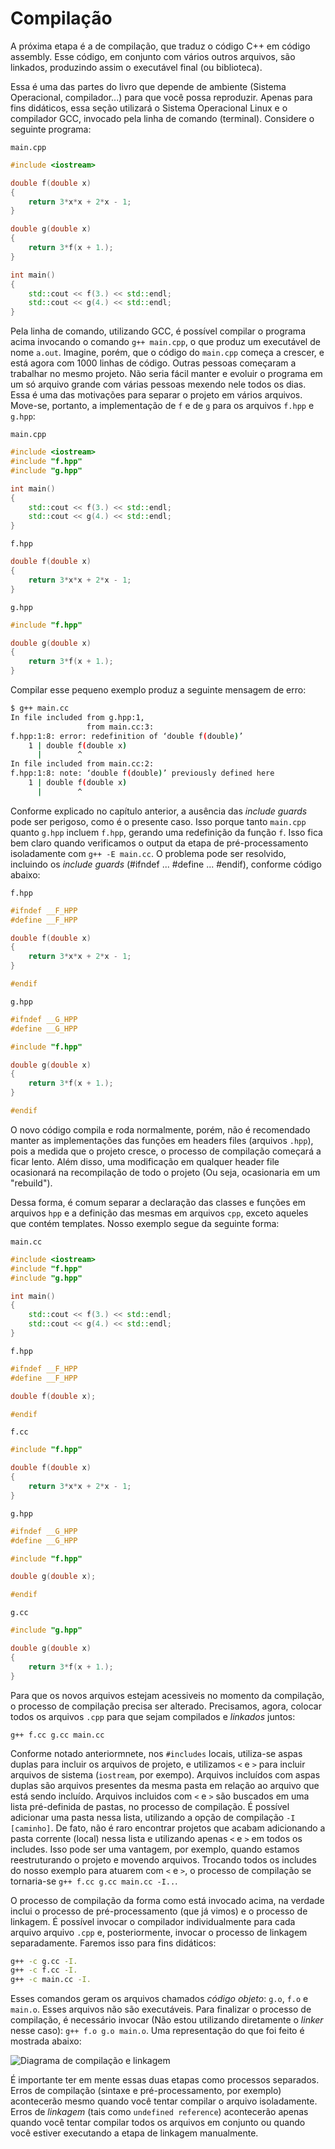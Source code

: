 Compilação
===

A próxima etapa é a de compilação, que traduz o código C++ em código assembly. Esse código, em conjunto com vários
outros arquivos, são linkados, produzindo assim o executável final (ou biblioteca).

Essa é uma das partes do livro que depende de ambiente (Sistema Operacional, compilador...) para que você possa
reproduzir. Apenas para fins didáticos, essa seção utilizará o Sistema Operacional Linux e o compilador GCC, invocado
pela linha de comando (terminal). Considere o seguinte programa:

`main.cpp`

```cpp
#include <iostream>

double f(double x)
{
    return 3*x*x + 2*x - 1;
}

double g(double x)
{
    return 3*f(x + 1.);
}

int main()
{
    std::cout << f(3.) << std::endl;
    std::cout << g(4.) << std::endl;
}
```

Pela linha de comando, utilizando GCC, é possível compilar o programa acima invocando o comando `g++ main.cpp`, o que
produz um executável de nome `a.out`. Imagine, porém, que o código do `main.cpp` começa a crescer, e está agora com 1000
linhas de código. Outras pessoas começaram a trabalhar no mesmo projeto. Não seria fácil manter e evoluir o programa
em um só arquivo grande com várias pessoas mexendo nele todos os dias.
Essa é uma das motivações para separar o projeto em vários arquivos. Move-se, portanto, a implementação de `f` e de `g`
para os arquivos `f.hpp` e `g.hpp`:

`main.cpp`

```cpp
#include <iostream>
#include "f.hpp"
#include "g.hpp"

int main()
{
    std::cout << f(3.) << std::endl;
    std::cout << g(4.) << std::endl;
}
```


`f.hpp`

```cpp
double f(double x)
{
    return 3*x*x + 2*x - 1;
}
```

`g.hpp`

```cpp
#include "f.hpp"

double g(double x)
{
    return 3*f(x + 1.);
}
```

Compilar esse pequeno exemplo produz a seguinte mensagem de erro:

```sh
$ g++ main.cc 
In file included from g.hpp:1,
                 from main.cc:3:
f.hpp:1:8: error: redefinition of ‘double f(double)’
    1 | double f(double x)
      |        ^
In file included from main.cc:2:
f.hpp:1:8: note: ‘double f(double)’ previously defined here
    1 | double f(double x)
      |        ^
```

Conforme explicado no capítulo anterior, a ausência das _include guards_ pode ser perigoso, como é o presente caso.
Isso porque tanto `main.cpp` quanto `g.hpp` incluem `f.hpp`, gerando uma redefinição da função `f`.
Isso fica bem claro quando verificamos o output da etapa de pré-processamento isoladamente com `g++ -E main.cc`.
O problema pode ser resolvido, incluindo os _include guards_ (#ifndef ... #define ... #endif), conforme código abaixo:

`f.hpp`

```cpp
#ifndef __F_HPP
#define __F_HPP

double f(double x)
{
    return 3*x*x + 2*x - 1;
}

#endif
```

`g.hpp`

```cpp
#ifndef __G_HPP
#define __G_HPP

#include "f.hpp"

double g(double x)
{
    return 3*f(x + 1.);
}

#endif
```

O novo código compila e roda normalmente, porém, não é recomendado manter as implementações das funções em headers files (arquivos `.hpp`),
pois a medida que o projeto cresce, o processo de compilação começará a ficar lento. Além disso, uma modificação em
qualquer header file ocasionará na recompilação de todo o projeto (Ou seja, ocasionaria em um "rebuild").

Dessa forma, é comum separar a declaração das classes e funções em arquivos `hpp` e a definição das mesmas em arquivos
`cpp`, exceto aqueles que contém templates. Nosso exemplo segue da seguinte forma:

`main.cc`

```cpp
#include <iostream>
#include "f.hpp"
#include "g.hpp"

int main()
{
    std::cout << f(3.) << std::endl;
    std::cout << g(4.) << std::endl;
}
```

`f.hpp`

```cpp
#ifndef __F_HPP
#define __F_HPP

double f(double x);

#endif
```

`f.cc`

```cpp
#include "f.hpp"

double f(double x)
{
    return 3*x*x + 2*x - 1;
}
```

`g.hpp`

```cpp
#ifndef __G_HPP
#define __G_HPP

#include "f.hpp"

double g(double x);

#endif
```

`g.cc`

```cpp
#include "g.hpp"

double g(double x)
{
    return 3*f(x + 1.);
}
```

Para que os novos arquivos estejam acessiveis no momento da compilação, o processo de compilação precisa ser alterado.
Precisamos, agora, colocar todos os arquivos `.cpp` para que sejam compilados e _linkados_ juntos:

`g++ f.cc g.cc main.cc`

Conforme notado anteriormnete, nos `#includes` locais, utiliza-se aspas duplas para incluir os arquivos de projeto, e
utilizamos `<` e `>` para incluir arquivos de sistema (`iostream`, por exempo). Arquivos incluídos com aspas duplas são
arquivos presentes da mesma pasta em relação ao arquivo que está sendo incluído. Arquivos incluidos com `<` e `>` são
buscados em uma lista pré-definida de pastas, no processo de compilação. É possível adicionar uma pasta nessa lista,
utilizando a opção de compilação `-I [caminho]`. De fato, não é raro encontrar projetos que acabam adicionando a pasta
corrente (local) nessa lista e utilizando apenas `<` e `>` em todos os includes. Isso pode ser uma vantagem, por exemplo,
quando estamos reestruturando o projeto e movendo arquivos. Trocando todos os includes do nosso exemplo para atuarem
com `<` e `>`, o processo de compilação se tornaria-se `g++ f.cc g.cc main.cc -I..`.

O processo de compilação da forma como está invocado acima, na verdade inclui o processo de pré-processamento (que já
vimos) e o processo de linkagem. É possível invocar o compilador individualmente para cada arquivo arquivo `.cpp` e,
posteriormente, invocar o processo de linkagem separadamente. Faremos isso para fins didáticos:

```sh
g++ -c g.cc -I.
g++ -c f.cc -I.
g++ -c main.cc -I.
```

Esses comandos geram os arquivos chamados _código objeto_: `g.o`, `f.o` e `main.o`. Esses arquivos não são executáveis.
Para finalizar o processo de compilação, é necessário invocar (Não estou utilizando diretamente o _linker_ nesse caso): `g++ f.o g.o main.o`.
Uma representação do que foi feito é mostrada abaixo:

![Diagrama de compilação e linkagem](./images/diagrama_compilacao_e_linkagem.png)

É importante ter em mente essas duas etapas como processos separados.
Erros de compilação (sintaxe e pré-processamento, por exemplo) acontecerão mesmo quando você tentar compilar o arquivo
isoladamente. Erros de _linkagem_ (tais como `undefined reference`) acontecerão apenas quando você tentar compilar todos
os arquivos em conjunto ou quando você estiver executando a etapa de linkagem manualmente.

